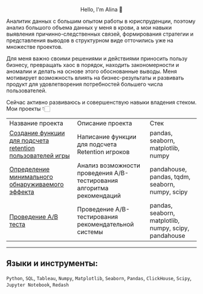 <div id="header" align="center"
    <h1> Hello, I'm Alina 👋 </h1>
</div>

Аналитик данных с большим опытом работы в юриспруденции, поэтому анализ большого объема данных у меня в крови, а мои навыки выявления причинно-следственных связей, формирования стратегии и представления выводов в структурном виде отточились уже на множестве проектов. 

Для меня важно своими решениями и действиями приносить пользу бизнесу, превращать хаос в порядок, находить закономерности и аномалии и делать на основе этого обоснованные выводы. Меня мотивирует возможность влиять на бизнес-результаты и развивать продукт для удовлетворения потребностей большего числа пользователей.

Сейчас активно развиваюсь и совершенствую навыки владения стеком.
Мои проекты 👇🏻


<table>
    <tr>
        <td>Название проекта</td>
        <td>Описание проекта</td>
        <td>Стек</td>
    </tr>
    <tr>
        <td> <a href="https://github.com/AlinaM234/Retention/blob/main/%D0%A4%D0%BE%D1%80%D0%BC%D1%83%D0%BB%D0%B0%20%D1%80%D0%B0%D1%81%D1%87%D0%B5%D1%82%D0%B0%20retention.ipynb">Создание функции для подсчета retention пользователей игры </a> </td>
        <td>Написание функции для подсчета Retention игроков</td>
        <td>pandas, seaborn, matplotlib, numpy</td>
    </tr>
    <tr>
        <td><a href="https://github.com/AlinaM234/Sample-size-MDE/tree/main">Определение минимального обнаруживаемого эффекта</a> </td>
        <td>Анализ возможности проведения A/B-тестирования алгоритма рекомендаций</td>
        <td>pandahouse, pandas, tqdm, seaborn, numpy, scipy</td>
    </tr>
    <tr>
        <td><a href="[https://github.com/AlinaM234/AB-test/blob/main/AB%20test.ipynb](https://github.com/AlinaM234/AB-test/tree/main)">Проведение A/B теста</a></td>
        <td>Проведение A/B-тестирования рекомендательной системы</td>
        <td>pandas, seaborn, matplotlib, numpy, scipy, pandahouse</td>
    </tr>
</table>


---
## Языки и инструменты:
`Python`, `SQL`, `Tableau`, `Numpy`, `Matplotlib`, `Seaborn`, `Pandas`, `ClickHouse`, `Scipy`, `Jupyter Notebook`, `Redash`


<!--
**AlinaM234/AlinaM234** is a ✨ _special_ ✨ repository because its `README.md` (this file) appears on your GitHub profile.

Here are some ideas to get you started:

- 🔭 I’m currently working on ...
- 🌱 I’m currently learning ...
- 👯 I’m looking to collaborate on ...
- 🤔 I’m looking for help with ...
- 💬 Ask me about ...
- 📫 How to reach me: ...
- 😄 Pronouns: ...
- ⚡ Fun fact: ...
-->
